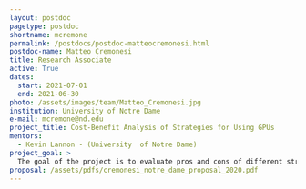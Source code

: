 ```yaml
---
layout: postdoc
pagetype: postdoc
shortname: mcremone
permalink: /postdocs/postdoc-matteocremonesi.html
postdoc-name: Matteo Cremonesi
title: Research Associate
active: True
dates:
  start: 2021-07-01
  end: 2021-06-30
photo: /assets/images/team/Matteo_Cremonesi.jpg
institution: University of Notre Dame
e-mail: mcremone@nd.edu
project_title: Cost-Benefit Analysis of Strategies for Using GPUs
mentors:
  - Kevin Lannon - (University	of Notre Dame)
project_goal: >
  The goal of the project is to evaluate pros and cons of different strategies for using hardware accelerators, more specifically GPUs, to address the computing challenges of the HL-LHC.
proposal: /assets/pdfs/cremonesi_notre_dame_proposal_2020.pdf
---
```

